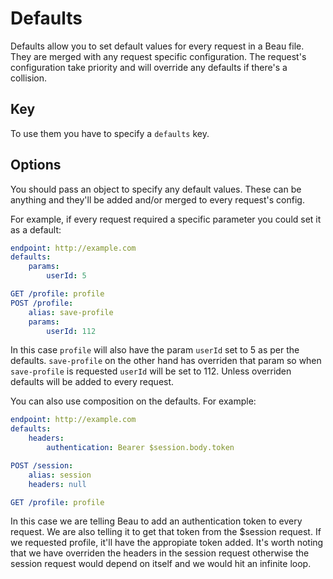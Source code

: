 # Defaults

Defaults allow you to set default values for every request in a Beau file. They
are merged with any request specific configuration. The request's configuration
take priority and will override any defaults if there's a collision.

## Key

To use them you have to specify a `defaults` key.

## Options

You should pass an object to specify any default values. These can be anything
and they'll be added and/or merged to every request's config.

For example, if every request required a specific parameter you could set it as
a default:

```yaml
endpoint: http://example.com
defaults:
	params:
		userId: 5

GET /profile: profile
POST /profile:
	alias: save-profile
	params:
		userId: 112
```

In this case `profile` will also have the param `userId` set to 5 as per the
defaults. `save-profile` on the other hand has overriden that param so when
`save-profile` is requested `userId` will be set to 112. Unless overriden
defaults will be added to every request.

You can also use composition on the defaults. For example:

```yaml
endpoint: http://example.com
defaults:
	headers:
		authentication: Bearer $session.body.token

POST /session:
	alias: session
	headers: null

GET /profile: profile
```

In this case we are telling Beau to add an authentication token to every
request. We are also telling it to get that token from the $session request. If
we requested profile, it'll have the appropiate token added. It's worth noting
that we have overriden the headers in the session request otherwise the session
request would depend on itself and we would hit an infinite loop.
